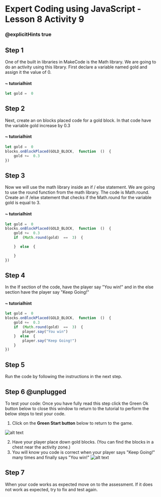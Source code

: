 # Expert Coding using JavaScript - Lesson 8 Activity 9
### @explicitHints true

## Step 1

One of the built in libraries in MakeCode is the Math library. 
We are going to do an activity using this library.  First declare a variable named gold and assign it the value of 0. 

    
#### ~ tutorialhint

```javascript
let gold =  0
```

## Step 2

Next, create an on blocks placed code for a gold block.  In that code have the variable gold increase by 0.3 

#### ~ tutorialhint

```javascript
let gold =  0
blocks.onBlockPlaced(GOLD_BLOCK,  function  ()  {
	gold +=  0.3
})
```

## Step 3

Now we will use the math library inside an if / else statement.  We are going to use the round function from the math library.  The code is Math.round.  
Create an if /else statement that checks if the Math.round for the variable gold is equal to 3. 

#### ~ tutorialhint

```javascript
let gold =  0
blocks.onBlockPlaced(GOLD_BLOCK,  function  ()  {
	gold +=  0.3
	if  (Math.round(gold)  ==  3)  {
		
	}  else  {
		
	}
})
```

## Step 4

In the If section of the code, have the player say "You win!" and in the else section have the player say "Keep Going!"

#### ~ tutorialhint

```javascript
let gold =  0
blocks.onBlockPlaced(GOLD_BLOCK,  function  ()  {
	gold +=  0.3
	if  (Math.round(gold)  ==  3)  {
		player.say("You win")
	}  else  {
		player.say("Keep Going!")
	}
})
```

## Step 5
Run the code by following the instructions in the next step.


## Step 6 @unplugged
To test your code:
Once you have fully read this step click the Green Ok button below to close this window to return to the tutorial to perform the below steps to test your code.

1. Click on the **Green Start button** below to return to the game.

  

![alt text](https://expertjs.codingcredentials.com/Lesson1/1.1/1.JPG?raw=true  "Start")

2. Have your player place down gold blocks. (You can find the blocks in a chest near the activity zone.)
3. You will know you code is correct when your player says "Keep Going!" many times and finally says "You win!"
![alt text](https://expertjs.codingcredentials.com/Lesson8/8.3/8.3.3.png?raw=true  "code")

## Step 7

When your code works as expected move on to the assessment.
If it does not work as expected, try to fix and test again.